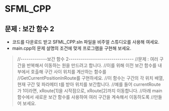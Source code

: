 # SFML_CPP

## 문제 : 보간 함수 2
* 코드를 다운로드 받고 SFML_CPP.sln 파일을 비주얼 스튜디오를 사용해 여세요.
* main.cpp의 문제 설명의 조건에 맞게 프로그램을 구현해 보세요.
> 	//-------------보간 함수 2--------------------------------
	//문제 : 여러 구간을 반복해서 이동하는 원을 만드려고 합니다. 
	//이를 위해 이전 보간 함수를 내부에서 호출해 구간 사이 위치를 계산하는 함수를
	//GetCurrentPositionInRoute를 구현하세요.
	//이 함수는 구간의 각 위치 배열, 현재 구간 및 파라메터 t를 받아 위치를 보간합니다.
	//예를 들어 currentRoute가 1이라면, xRoute[1]을 시작점으로, xRoute[2]까지 이동합니다.
	//아래 main 함수에서 새로운 보간 함수를 사용하여 여러 구간을 계속해서 이동하도록
	//만들어 보세요.